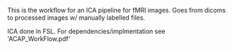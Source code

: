 This is the workflow for an ICA pipeline for fMRI images.
Goes from dicoms to processed images w/ manually labelled files.

ICA done in FSL. For dependencies/implmentation see 'ACAP_WorkFlow.pdf'